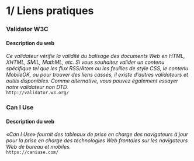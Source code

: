 # 1/ Liens pratiques

### Validator W3C
#### Description du web
*Ce validateur vérifie la validité du balisage des documents Web en HTML, XHTML, SMIL, MathML, etc. Si vous souhaitez valider un contenu spécifique tel que les flux RSS/Atom ou les feuilles de style CSS, le contenu MobileOK, ou pour trouver des liens cassés, il existe d'autres validateurs et outils disponibles. Comme alternative, vous pouvez également essayer notre validateur non DTD.* </br>
`http://validator.w3.org/`

### Can I Use
#### Description du web
*«Can I Use» fournit des tableaux de prise en charge des navigateurs à jour pour la prise en charge des technologies Web frontales sur les navigateurs Web de bureau et mobiles.* </br>
`https://caniuse.com/`

